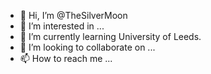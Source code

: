 - 👋 Hi, I’m @TheSilverMoon
- 👀 I’m interested in ...
- 🌱 I’m currently learning University of Leeds.
- 💞️ I’m looking to collaborate on ...
- 📫 How to reach me ...

<!---
TheSilverMoon/TheSilverMoon is a ✨ special ✨ repository because its `README.md` (this file) appears on your GitHub profile.
You can click the Preview link to take a look at your changes.
--->
